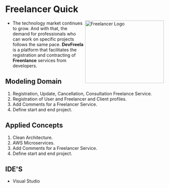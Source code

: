 # Freelancer Quick

<img src="https://raw.githubusercontent.com/willianrsouza/ASP.NET-SPECIALIZATION-CODES/main/images/logo.png" align="right"
     alt="Freelancer Logo" width="250" height="200">

- The technology market continues to grow. And with that, the demand for professionals
who can work on specific projects follows the same pace. **DevFreela** is a platform that 
facilitates the registration and contracting of **Freenlance** services from developers.


## Modeling Domain

1. Registration, Update, Cancellation, Consultation Freelance Service.
2. Registration of User and Freelancer and Client profiles.
3. Add Comments for a Freelancer Service.
4. Define start and end project.

## Applied Concepts

1. Clean Architecture.
2. AWS Microservices.
3. Add Comments for a Freelancer Service.
4. Define start and end project.


## IDE'S

- Visual Studio

